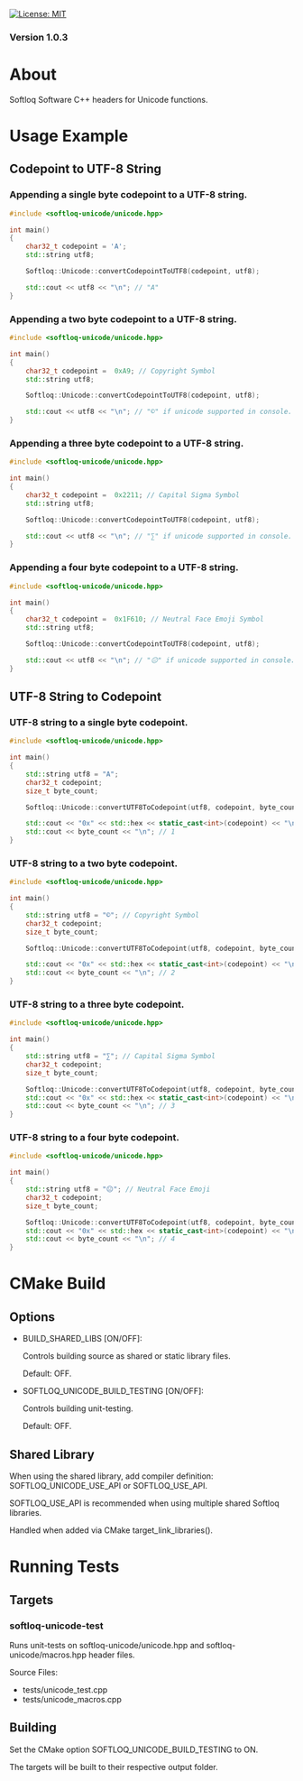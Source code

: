 [![License: MIT](https://img.shields.io/badge/License-MIT-yellow.svg)](https://opensource.org/licenses/MIT)
### Version 1.0.3
# About
Softloq Software C++ headers for Unicode functions.



# Usage Example
## Codepoint to UTF-8 String
### Appending a single byte codepoint to a UTF-8 string.
```cpp
#include <softloq-unicode/unicode.hpp>

int main()
{
    char32_t codepoint = 'A';
    std::string utf8;

    Softloq::Unicode::convertCodepointToUTF8(codepoint, utf8);

    std::cout << utf8 << "\n"; // "A"
}
```

### Appending a two byte codepoint to a UTF-8 string.
```cpp
#include <softloq-unicode/unicode.hpp>

int main()
{
    char32_t codepoint =  0xA9; // Copyright Symbol
    std::string utf8;

    Softloq::Unicode::convertCodepointToUTF8(codepoint, utf8);

    std::cout << utf8 << "\n"; // "©" if unicode supported in console.
}
```

### Appending a three byte codepoint to a UTF-8 string.
```cpp
#include <softloq-unicode/unicode.hpp>

int main()
{
    char32_t codepoint =  0x2211; // Capital Sigma Symbol
    std::string utf8;

    Softloq::Unicode::convertCodepointToUTF8(codepoint, utf8);

    std::cout << utf8 << "\n"; // "∑" if unicode supported in console.
}
```

### Appending a four byte codepoint to a UTF-8 string.
```cpp
#include <softloq-unicode/unicode.hpp>

int main()
{
    char32_t codepoint =  0x1F610; // Neutral Face Emoji Symbol
    std::string utf8;

    Softloq::Unicode::convertCodepointToUTF8(codepoint, utf8);

    std::cout << utf8 << "\n"; // "😐" if unicode supported in console.
}
```

## UTF-8 String to Codepoint
### UTF-8 string to a single byte codepoint.
```cpp
#include <softloq-unicode/unicode.hpp>

int main()
{
    std::string utf8 = "A";
    char32_t codepoint;
    size_t byte_count;

    Softloq::Unicode::convertUTF8ToCodepoint(utf8, codepoint, byte_count);

    std::cout << "0x" << std::hex << static_cast<int>(codepoint) << "\n"; // 0x41
    std::cout << byte_count << "\n"; // 1
}
```

### UTF-8 string to a two byte codepoint.
```cpp
#include <softloq-unicode/unicode.hpp>

int main()
{
    std::string utf8 = "©"; // Copyright Symbol
    char32_t codepoint;
    size_t byte_count;

    Softloq::Unicode::convertUTF8ToCodepoint(utf8, codepoint, byte_count);

    std::cout << "0x" << std::hex << static_cast<int>(codepoint) << "\n"; // 0xA9
    std::cout << byte_count << "\n"; // 2
}
```

### UTF-8 string to a three byte codepoint.
```cpp
#include <softloq-unicode/unicode.hpp>

int main()
{
    std::string utf8 = "∑"; // Capital Sigma Symbol
    char32_t codepoint;
    size_t byte_count;

    Softloq::Unicode::convertUTF8ToCodepoint(utf8, codepoint, byte_count);
    std::cout << "0x" << std::hex << static_cast<int>(codepoint) << "\n"; // 0x2211
    std::cout << byte_count << "\n"; // 3
}
```

### UTF-8 string to a four byte codepoint.
```cpp
#include <softloq-unicode/unicode.hpp>

int main()
{
    std::string utf8 = "😐"; // Neutral Face Emoji
    char32_t codepoint;
    size_t byte_count;

    Softloq::Unicode::convertUTF8ToCodepoint(utf8, codepoint, byte_count);
    std::cout << "0x" << std::hex << static_cast<int>(codepoint) << "\n"; // 0x1610
    std::cout << byte_count << "\n"; // 4
}
```

# CMake Build
## Options
* BUILD_SHARED_LIBS [ON/OFF]:

    Controls building source as shared or static library files.
    
    Default: OFF.
* SOFTLOQ_UNICODE_BUILD_TESTING [ON/OFF]:

    Controls building unit-testing.
    
    Default: OFF.

## Shared Library
When using the shared library, add compiler definition: SOFTLOQ_UNICODE_USE_API or SOFTLOQ_USE_API.

SOFTLOQ_USE_API is recommended when using multiple shared Softloq libraries.

Handled when added via CMake target_link_libraries().

# Running Tests
## Targets
### softloq-unicode-test
Runs unit-tests on softloq-unicode/unicode.hpp and softloq-unicode/macros.hpp header files.

Source Files:
- tests/unicode_test.cpp
- tests/unicode_macros.cpp
## Building
Set the CMake option SOFTLOQ_UNICODE_BUILD_TESTING to ON.

The targets will be built to their respective output folder.

